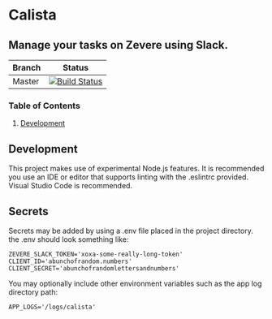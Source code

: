 # Calista
## Manage your tasks on Zevere using Slack.

| Branch | Status |
| --- | --- |
| Master | [![Build Status](https://travis-ci.org/Zevere/Chatbot-Calista.svg?branch=master)](https://travis-ci.org/Zevere/Chatbot-Calista) |

### Table of Contents
1. [Development](#development)

## Development
This project makes use of experimental Node.js features. It is recommended you use an IDE or editor that supports linting with the .eslintrc provided. Visual Studio Code is recommended.

## Secrets
Secrets may be added by using a .env file placed in the project directory. the .env should look something like:

```
ZEVERE_SLACK_TOKEN='xoxa-some-really-long-token'
CLIENT_ID='abunchofrandom.numbers'
CLIENT_SECRET='abunchofrandomlettersandnumbers'
```

You may optionally include other environment variables such as the app log directory path:

```
APP_LOGS='/logs/calista'
```
